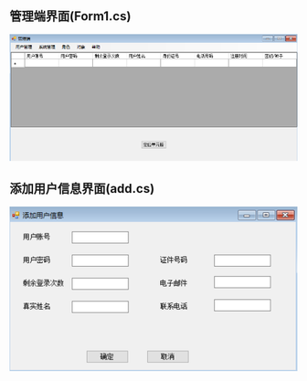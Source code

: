 ## 管理端界面(Form1.cs)
![运行前界面](https://github.com/Chonccay/Identity-Authentication-System-Based-on-OTP/blob/master/images/Adm.png)
## 添加用户信息界面(add.cs)
![添加用户信息](https://github.com/Chonccay/Identity-Authentication-System-Based-on-OTP/blob/master/images/add.png)


